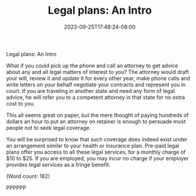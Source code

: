 ﻿---
title: "Legal plans: An Intro"
date: 2023-09-25T17:48:24-08:00
description: "Pre-Paid Legal Tips for Web Success"
featured_image: "/images/Pre-Paid Legal.jpg"
tags: ["Pre Paid Legal"]
---

Legal plans: An Intro

What if you could pick up the phone and call an attorney to get advice 
about any and all legal matters of interest to you? The attorney would 
draft your will, review it and update it for every other year, make phone 
calls and write letters on your behalf negotiate your contracts and 
represent you in court. If you are traveling in another state and need any 
form of legal advice, he will refer you to a competent attorney in that 
state for no extra cost to you.

This all seems great on paper, but the mere thought of paying hundreds of 
dollars an hour to put an attorney on retainer is enough to persuade most 
people not to seek legal coverage. 

You will be surprised to know that such coverage does indeed exist under 
an arrangement similar to your health or insurance plan. Pre-paid legal 
plans offer you access to all these legal services, for a monthly charge 
of $10 to $25. If you are employed, you may incur no charge if your 
employer provides legal services as a fringe benefit.

  
(Word count: 182)

PPPPPP





